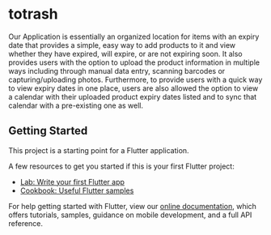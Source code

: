 # totrash

Our Application is essentially an organized location for items with an expiry date that provides a simple,
easy way to add products to it and view whether they have expired, will expire, or are not expiring soon.
It also provides users with the option to upload the product information in multiple ways including
through manual data entry, scanning barcodes or capturing/uploading photos. Furthermore, to provide
users with a quick way to view expiry dates in one place, users are also allowed the option to view a
calendar with their uploaded product expiry dates listed and to sync that calendar with a pre-existing
one as well.

## Getting Started

This project is a starting point for a Flutter application.

A few resources to get you started if this is your first Flutter project:

- [Lab: Write your first Flutter app](https://flutter.dev/docs/get-started/codelab)
- [Cookbook: Useful Flutter samples](https://flutter.dev/docs/cookbook)

For help getting started with Flutter, view our
[online documentation](https://flutter.dev/docs), which offers tutorials,
samples, guidance on mobile development, and a full API reference.
